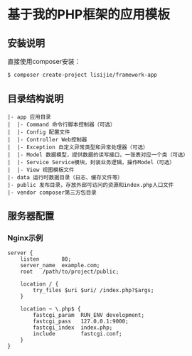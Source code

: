 # 基于我的PHP框架的应用模板

## 安装说明

直接使用composer安装：

```bash
$ composer create-project lisijie/framework-app
```

## 目录结构说明

	|- app 应用目录
	|  |- Command 命令行脚本控制器（可选）
	|  |- Config 配置文件
	|  |- Controller Web控制器
	|  |- Exception 自定义异常类型和异常处理器（可选）
	|  |- Model 数据模型，提供数据的读写接口，一张表对应一个类（可选）
	|  |- Service Service模块，封装业务逻辑，操作Model（可选）
	|  |- View 视图模板文件
	|- data 运行时数据目录（日志、缓存文件等）
	|- public 发布目录，存放外部可访问的资源和index.php入口文件
	|- vendor composer第三方包目录

## 服务器配置

### Nginx示例

	server {
        listen       80;
        server_name  example.com;
        root   /path/to/project/public;

        location / {
            try_files $uri $uri/ /index.php?$args;
        }

        location ~ \.php$ {
            fastcgi_param  RUN_ENV development;
            fastcgi_pass   127.0.0.1:9000;
            fastcgi_index  index.php;
            include        fastcgi.conf;
        }
    }
